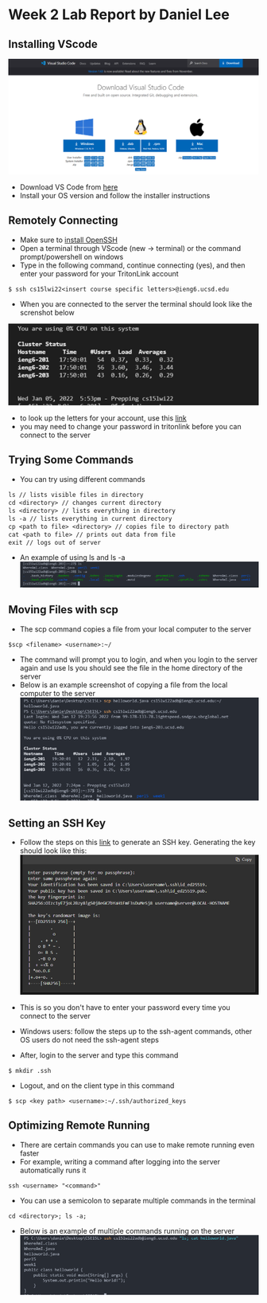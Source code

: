 # Week 2 Lab Report by Daniel Lee

## Installing VScode

![image](vscode.PNG)

* Download VS Code from [here](https://code.visualstudio.com/download)
* Install your OS version and follow the installer instructions

## Remotely Connecting

* Make sure to [install OpenSSH](https://docs.microsoft.com/en-us/windows-server/administration/openssh/openssh_install_firstuse)
* Open a terminal through VScode (new -> terminal) or the command prompt/powershell on windows
* Type in the following command, continue connecting (yes), and then enter your password for your TritonLink account
```
$ ssh cs15lwi22<insert course specific letters>@ieng6.ucsd.edu
```
* When you are connected to the server the terminal should look like the screnshot below

![image](cse15l-server.png)

* to look up the letters for your account, use this [link](https://sdacs.ucsd.edu/~icc/index.php)
* you may need to change your password in tritonlink before you can connect to the server

## Trying Some Commands

* You can try using different commands
```
ls // lists visible files in directory
cd <directory> // changes current directory
ls <directory> // lists everything in directory
ls -a // lists everything in current directory
cp <path to file> <directory> // copies file to directory path
cat <path to file> // prints out data from file
exit // logs out of server
```
* An example of using ls and ls -a
![image](commands.PNG)

## Moving Files with scp

* The scp command copies a file from your local computer to the server
```
$scp <filename> <username>:~/
```
* The command will prompt you to login, and when you login to the server again and use ls you should see the file in the home directory of the server
* Below is an example screenshot of copying a file from the local computer to the server
![image](scp.PNG)

## Setting an SSH Key

* Follow the steps on this [link](https://docs.microsoft.com/en-us/windows-server/administration/openssh/openssh_keymanagement#user-key-generation) to generate an SSH key. Generating the key should look like this:
![image](sshkey.PNG)

* This is so you don't have to enter your password every time you connect to the server
* Windows users: follow the steps up to the ssh-agent commands, other OS users do not need the ssh-agent steps
* After, login to the server and type this command
```
$ mkdir .ssh
```
* Logout, and on the client type in this command
```
$ scp <key path> <username>:~/.ssh/authorized_keys
```

## Optimizing Remote Running

* There are certain commands you can use to make remote running even faster
* For example, writing a command after logging into the server automatically runs it
```
ssh <username> "<command>"
```
* You can use a semicolon to separate multiple commands in the terminal
```
cd <directory>; ls -a;
```
* Below is an example of multiple commands running on the server
![image](multiplecmds.PNG)